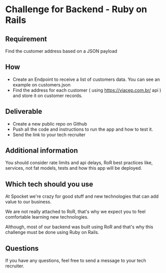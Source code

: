 # Challenge for Backend - Ruby on Rails

## Requirement
Find the customer address based on a JSON payload

## How

- Create an Endpoint to receive a list of customers data. You can see an example on customers.json
- Find the address for each customer ( using https://viacep.com.br/ api ) and store it on customer records.

## Deliverable
- Create a new public repo on Github
- Push all the code and instructions to run the app and how to test it.
- Send the link to your tech recruiter

## Additional information 
You should consider rate limits and api delays, RoR best practices like, services, not fat models, tests and how this app will be deployed.

## Which tech should you use
At Spocket we're crazy for good stuff and new technologies that can add value to our business. 

We are not really attached to RoR, that's why we expect you to feel comfortable learning new technologies.

Although, most of our backend was built using RoR and that's why this challenge must be done using Ruby on Rails.

## Questions 
If you have any questions, feel free to send a message to your tech recruiter.

